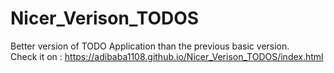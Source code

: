 # Nicer_Verison_TODOS
Better version of TODO Application than the previous basic version.<br />
Check it on : https://adibaba1108.github.io/Nicer_Verison_TODOS/index.html
